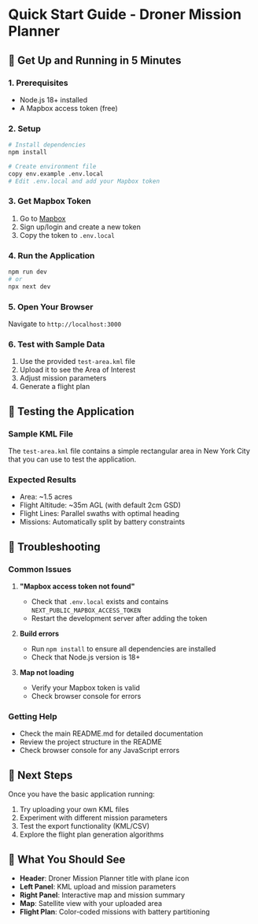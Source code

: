 # Quick Start Guide - Droner Mission Planner

## 🚀 Get Up and Running in 5 Minutes

### 1. Prerequisites

- Node.js 18+ installed
- A Mapbox access token (free)

### 2. Setup

```bash
# Install dependencies
npm install

# Create environment file
copy env.example .env.local
# Edit .env.local and add your Mapbox token
```

### 3. Get Mapbox Token

1. Go to [Mapbox](https://account.mapbox.com/access-tokens/)
2. Sign up/login and create a new token
3. Copy the token to `.env.local`

### 4. Run the Application

```bash
npm run dev
# or
npx next dev
```

### 5. Open Your Browser

Navigate to `http://localhost:3000`

### 6. Test with Sample Data

1. Use the provided `test-area.kml` file
2. Upload it to see the Area of Interest
3. Adjust mission parameters
4. Generate a flight plan

## 🧪 Testing the Application

### Sample KML File

The `test-area.kml` file contains a simple rectangular area in New York City that you can use to test the application.

### Expected Results

- Area: ~1.5 acres
- Flight Altitude: ~35m AGL (with default 2cm GSD)
- Flight Lines: Parallel swaths with optimal heading
- Missions: Automatically split by battery constraints

## 🔧 Troubleshooting

### Common Issues

1. **"Mapbox access token not found"**

   - Check that `.env.local` exists and contains `NEXT_PUBLIC_MAPBOX_ACCESS_TOKEN`
   - Restart the development server after adding the token

2. **Build errors**

   - Run `npm install` to ensure all dependencies are installed
   - Check that Node.js version is 18+

3. **Map not loading**
   - Verify your Mapbox token is valid
   - Check browser console for errors

### Getting Help

- Check the main README.md for detailed documentation
- Review the project structure in the README
- Check browser console for any JavaScript errors

## 📱 Next Steps

Once you have the basic application running:

1. Try uploading your own KML files
2. Experiment with different mission parameters
3. Test the export functionality (KML/CSV)
4. Explore the flight plan generation algorithms

## 🎯 What You Should See

- **Header**: Droner Mission Planner title with plane icon
- **Left Panel**: KML upload and mission parameters
- **Right Panel**: Interactive map and mission summary
- **Map**: Satellite view with your uploaded area
- **Flight Plan**: Color-coded missions with battery partitioning
